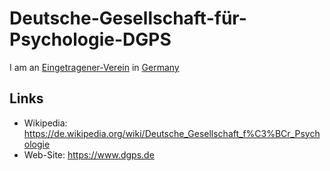 # Deutsche-Gesellschaft-für-Psychologie-DGPS

I am an [Eingetragener-Verein](680003.md) in [Germany](140000025.md)

## Links

- Wikipedia: https://de.wikipedia.org/wiki/Deutsche_Gesellschaft_f%C3%BCr_Psychologie
- Web-Site: https://www.dgps.de